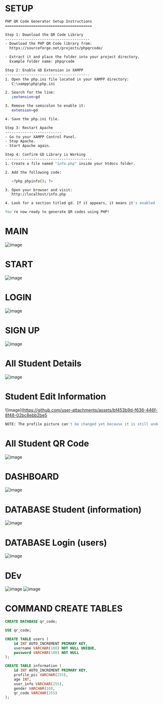 # SETUP
```sh
PHP QR Code Generator Setup Instructions
========================================

Step 1: Download the QR Code Library
---------------------------------------
- Download the PHP QR Code library from:
  https://sourceforge.net/projects/phpqrcode/

- Extract it and place the folder into your project directory.
  Example folder name: phpqrcode

Step 2: Enable GD Extension in XAMPP
---------------------------------------
1. Open the php.ini file located in your XAMPP directory:
   C:\xampp\php\php.ini

2. Search for the line:
   ;extension=gd

3. Remove the semicolon to enable it:
   extension=gd

4. Save the php.ini file.

Step 3: Restart Apache
--------------------------
- Go to your XAMPP Control Panel.
- Stop Apache.
- Start Apache again.

Step 4: Confirm GD Library is Working
----------------------------------------
1. Create a file named "info.php" inside your htdocs folder.

2. Add the following code:

   <?php phpinfo(); ?>

3. Open your browser and visit:
   http://localhost/info.php

4. Look for a section titled gd. If it appears, it means it's enabled

You're now ready to generate QR codes using PHP!
```

# MAIN
![image](https://github.com/user-attachments/assets/8a0cffd9-4253-4419-b1c0-219b8a18de81)

# START
![image](https://github.com/user-attachments/assets/e9a2c22e-338f-41de-b46e-8f65d6a2eeb6)

# LOGIN
![image](https://github.com/user-attachments/assets/ea4dc852-aee2-4da0-9322-049bfe1900ea)

# SIGN UP
![image](https://github.com/user-attachments/assets/9ead96b2-7ab0-488e-b014-0034c316a634)

# All Student Details
![image](https://github.com/user-attachments/assets/517084a2-5e00-474d-8949-913dd547c487)

# Student Edit Information
![image](https://github.com/user-attachments/assets/bf453b9d-f636-446f-8f48-02bc8ebb2be5
```sh
NOTE: The profile picture can't be changed yet because it is still under development.
```

# All Student QR Code
![image](https://github.com/user-attachments/assets/4a7f718c-5f53-42bd-94ff-0380507e6150)

# DASHBOARD
![image](https://github.com/user-attachments/assets/b5ff24ef-643a-4f55-8a9d-848546a1ad8e)

# DATABASE Student (information)
![image](https://github.com/user-attachments/assets/21cc7495-87ea-4808-91d4-a4c6c2601273)

# DATABASE Login (users)
![image](https://github.com/user-attachments/assets/493bb2f5-1c47-4282-8b9d-ae32b819a779)

# DEv
![image](https://github.com/user-attachments/assets/17a29cbd-1ea0-41f4-91d2-ce6c5c2c7d2d)
![image](https://github.com/user-attachments/assets/ccd5edc5-d0f1-4986-b9ad-b3437ef47977)

# COMMAND CREATE TABLES
```sql
CREATE DATABASE qr_code;

USE qr_code;

CREATE TABLE users (
    id INT AUTO_INCREMENT PRIMARY KEY,
    username VARCHAR(100) NOT NULL UNIQUE,
    password VARCHAR(100) NOT NULL
);

CREATE TABLE information (
    id INT AUTO_INCREMENT PRIMARY KEY,
    profile_pic VARCHAR(255),
    age INT,
    user_info VARCHAR(255),
    gender VARCHAR(10),
    qr_code VARCHAR(255)
);

```
